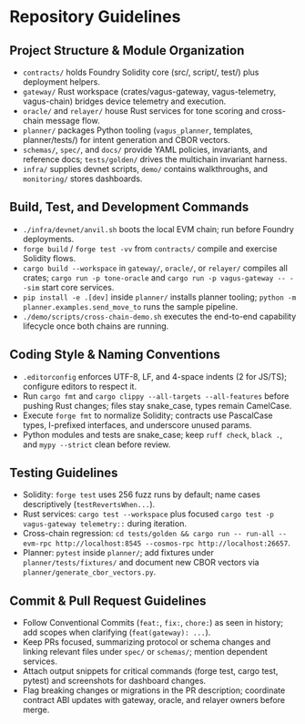 # Repository Guidelines

## Project Structure & Module Organization
- `contracts/` holds Foundry Solidity core (src/, script/, test/) plus deployment helpers.
- `gateway/` Rust workspace (crates/vagus-gateway, vagus-telemetry, vagus-chain) bridges device telemetry and execution.
- `oracle/` and `relayer/` house Rust services for tone scoring and cross-chain message flow.
- `planner/` packages Python tooling (`vagus_planner`, templates, planner/tests/) for intent generation and CBOR vectors.
- `schemas/`, `spec/`, and `docs/` provide YAML policies, invariants, and reference docs; `tests/golden/` drives the multichain invariant harness.
- `infra/` supplies devnet scripts, `demo/` contains walkthroughs, and `monitoring/` stores dashboards.

## Build, Test, and Development Commands
- `./infra/devnet/anvil.sh` boots the local EVM chain; run before Foundry deployments.
- `forge build` / `forge test -vv` from `contracts/` compile and exercise Solidity flows.
- `cargo build --workspace` in `gateway/`, `oracle/`, or `relayer/` compiles all crates; `cargo run -p tone-oracle` and `cargo run -p vagus-gateway -- --sim` start core services.
- `pip install -e .[dev]` inside `planner/` installs planner tooling; `python -m planner.examples.send_move_to` runs the sample pipeline.
- `./demo/scripts/cross-chain-demo.sh` executes the end-to-end capability lifecycle once both chains are running.

## Coding Style & Naming Conventions
- `.editorconfig` enforces UTF-8, LF, and 4-space indents (2 for JS/TS); configure editors to respect it.
- Run `cargo fmt` and `cargo clippy --all-targets --all-features` before pushing Rust changes; files stay snake_case, types remain CamelCase.
- Execute `forge fmt` to normalize Solidity; contracts use PascalCase types, I-prefixed interfaces, and underscore unused params.
- Python modules and tests are snake_case; keep `ruff check`, `black .`, and `mypy --strict` clean before review.

## Testing Guidelines
- Solidity: `forge test` uses 256 fuzz runs by default; name cases descriptively (`testRevertsWhen...`).
- Rust services: `cargo test --workspace` plus focused `cargo test -p vagus-gateway telemetry::` during iteration.
- Cross-chain regression: `cd tests/golden && cargo run -- run-all --evm-rpc http://localhost:8545 --cosmos-rpc http://localhost:26657`.
- Planner: `pytest` inside `planner/`; add fixtures under `planner/tests/fixtures/` and document new CBOR vectors via `planner/generate_cbor_vectors.py`.

## Commit & Pull Request Guidelines
- Follow Conventional Commits (`feat:`, `fix:`, `chore:`) as seen in history; add scopes when clarifying (`feat(gateway): ...`).
- Keep PRs focused, summarizing protocol or schema changes and linking relevant files under `spec/` or `schemas/`; mention dependent services.
- Attach output snippets for critical commands (forge test, cargo test, pytest) and screenshots for dashboard changes.
- Flag breaking changes or migrations in the PR description; coordinate contract ABI updates with gateway, oracle, and relayer owners before merge.
